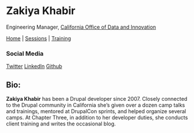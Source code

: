 # Zakiya Khabir
Engineering Manager, [California Office of Data and Innovation](innovation.ca.gov)

[Home](README.md) | [Sessions](sessions.md) | [Training](training.md)

### Social Media
[Twitter](https://twitter.com/zakiyadesigns)
[LinkedIn](https://www.linkedin.com/in/zakiyakhabir/)
[Github](https://github.com/zakiya)


## Bio:
**Zakiya Khabir** has been a Drupal developer since 2007. Closely connected to the Drupal community in California she’s given over a dozen camp talks and trainings, mentored at DrupalCon sprints, and helped organize several camps. At Chapter Three, in addition to her developer duties, she conducts client training and writes the occasional blog.

